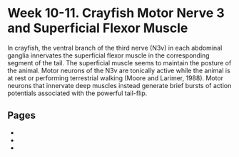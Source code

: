# Week 10-11. Crayfish Motor Nerve 3 and Superficial Flexor Muscle

In crayfish, the ventral branch of the third nerve (N3v) in each abdominal ganglia innervates the superficial flexor muscle in the corresponding segment of the tail. The superficial muscle seems to maintain the posture of the animal. Motor neurons of the N3v are tonically active while the animal is at rest or performing terrestrial walking (Moore and Larimer, 1988). Motor neurons that innervate deep muscles instead generate brief bursts of action potentials associated with the powerful tail-flip. 


## Pages
- [](../crayfish-n3/Lab-Manual_crayfish-n3.md)
- [](../crayfish-n3/Data-Explorer_crayfish-n3.ipynb)
- [](../crayfish-n3/Responses_crayfish-n3.ipynb)

